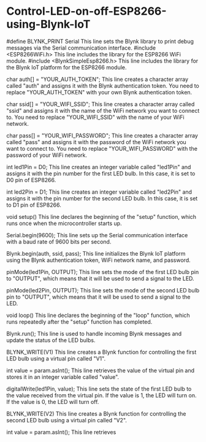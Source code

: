 # Control-LED-on-off-ESP8266-using-Blynk-IoT

#define BLYNK_PRINT Serial
      This line sets the Blynk library to print debug messages via the Serial communication interface.
#include <ESP8266WiFi.h>
      This line includes the library for the ESP8266 WiFi module.
#include <BlynkSimpleEsp8266.h>
      This line includes the library for the Blynk IoT platform for the ESP8266 module.


char auth[] = "YOUR_AUTH_TOKEN";
      This line creates a character array called "auth" and assigns it with the Blynk authentication token. You need to replace "YOUR_AUTH_TOKEN" with your own Blynk authentication token.



char ssid[] = "YOUR_WIFI_SSID";
      This line creates a character array called "ssid" and assigns it with the name of the WiFi network you want to connect to. You need to replace "YOUR_WIFI_SSID" with the name of your WiFi network.



char pass[] = "YOUR_WIFI_PASSWORD";
      This line creates a character array called "pass" and assigns it with the password of the WiFi network you want to connect to. You need to replace "YOUR_WIFI_PASSWORD" with the password of your WiFi network.



int led1Pin = D0;
      This line creates an integer variable called "led1Pin" and assigns it with the pin number for the first LED bulb. In this case, it is set to D0 pin of ESP8266.
      
      
int led2Pin = D1;
      This line creates an integer variable called "led2Pin" and assigns it with the pin number for the second LED bulb. In this case, it is set to D1 pin of ESP8266.



void setup()
      This line declares the beginning of the "setup" function, which runs once when the microcontroller starts up.



Serial.begin(9600);
      This line sets up the Serial communication interface with a baud rate of 9600 bits per second.



Blynk.begin(auth, ssid, pass);
      This line initializes the Blynk IoT platform using the Blynk authentication token, WiFi network name, and password.



pinMode(led1Pin, OUTPUT);
      This line sets the mode of the first LED bulb pin to "OUTPUT", which means that it will be used to send a signal to the LED.



pinMode(led2Pin, OUTPUT);
      This line sets the mode of the second LED bulb pin to "OUTPUT", which means that it will be used to send a signal to the LED.



void loop()
      This line declares the beginning of the "loop" function, which runs repeatedly after the "setup" function has completed.



Blynk.run();
      This line is used to handle incoming Blynk messages and update the status of the LED bulbs.



BLYNK_WRITE(V1)
      This line creates a Blynk function for controlling the first LED bulb using a virtual pin called "V1".



int value = param.asInt();
      This line retrieves the value of the virtual pin and stores it in an integer variable called "value".


digitalWrite(led1Pin, value);
      This line sets the state of the first LED bulb to the value received from the virtual pin. If the value is 1, the LED will turn on. If the value is 0, the LED will turn off.


BLYNK_WRITE(V2)
      This line creates a Blynk function for controlling the second LED bulb using a virtual pin called "V2".



int value = param.asInt();
      This line retrieves
